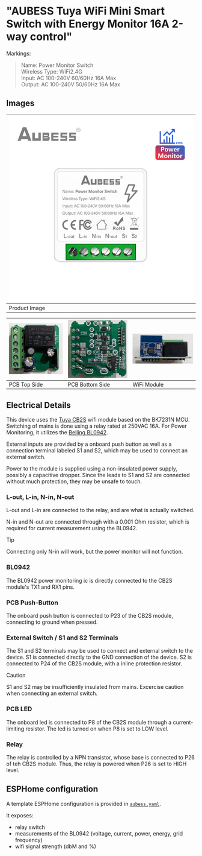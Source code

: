 
# "AUBESS Tuya WiFi Mini Smart Switch with Energy Monitor 16A 2-way control"

Markings:
> Name: Power Monitor Switch  
> Wireless Type: WiFi2.4G  
> Input: AC 100-240V 60/60Hz 16A Max  
> Output: AC 100-240V 50/60Hz 16A Max  

## Images

| ![product image](./img/product.jpg) | 
|-|
| Product Image |

| ![pcb top](./img/pcb_top.png) | ![pcb bottom](./img/pcb_bottom.png) | ![wifi module](./img/pcb_wifi-module.png)
|-|-|-|
| PCB Top Side | PCB Bottom Side | WiFi Module |


## Electrical Details

This device uses the [Tuya CB2S](https://docs.libretiny.eu/boards/cb2s/) wifi module based on the BK7231N MCU.
Switching of mains is done using a relay rated at 250VAC 16A. 
For Power Monitoring, it utilizes the [Belling BL0942](https://esphome.io/components/sensor/bl0942.html).

External inputs are provided by a onboard push button as well as a connection terminal labeled S1 and S2, which may be used to connect an external switch.


Power to the module is supplied using a non-insulated power supply, possibly a capacitive dropper.
Since the leads to S1 and S2 are connected without much protection, they may be unsafe to touch.



### L-out, L-in, N-in, N-out

L-out and L-in are connected to the relay, and are what is actually switched.

N-in and N-out are connected through with a 0.001 Ohm resistor, which is required for current measurement using the BL0942.

> [!TIP]
> Connecting only N-in will work, but the power monitor will not function.


### BL0942

The BL0942 power monitoring ic is directly connected to the CB2S module's TX1 and RX1 pins.


### PCB Push-Button

The onboard push button is connected to P23 of the CB2S module, connecting to ground when pressed.


### External Switch /  S1 and S2 Terminals

The S1 and S2 terminals may be used to connect and external switch to the device.
S1 is connected directly to the GND connection of the device.
S2 is connected to P24 of the CB2S module, with a inline protection resistor.

> [!CAUTION]
> S1 and S2 may be insufficiently insulated from mains. 
> Excercise caution when connecting an external switch.


### PCB LED

The onboard led is connected to P8 of the CB2S module through a current-limiting resistor.
The led is turned on when P8 is set to LOW level.


### Relay

The relay is controlled by a NPN transistor, whose base is connected to P26 of teh CB2S module.
Thus, the relay is powered when P26 is set to HIGH level.


## ESPHome configuration

A template ESPHome configuration is provided in [`aubess.yaml`](./aubess.yaml).

It exposes:
- relay switch
- measurements of the BL0942 (voltage, current, power, energy, grid frequency)
- wifi signal strength (dbM and %)

